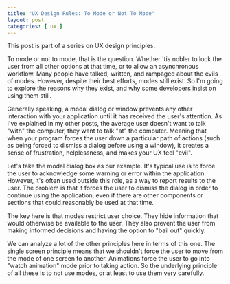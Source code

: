```yaml
---
title: "UX Design Rules: To Mode or Not To Mode"
layout: post
categories: [ ux ]
---
```

This post is part of a series on UX design principles.

To mode or not to mode, that is the question. Whether 'tis nobler to lock the user from all other options at that time, or to allow an asynchronous workflow. Many people have talked, written, and rampaged about the evils of modes. However, despite their best efforts, modes still exist. So I'm going to explore the reasons why they exist, and why some developers insist on using them still.

Generally speaking, a modal dialog or window prevents any other interaction with your application until it has received the user's attention. As I've explained in my other posts, the average user doesn't want to talk "with" the computer, they want to talk "at" the computer. Meaning that when your program forces the user down a particular path of actions (such as being forced to dismiss a dialog before using a window), it creates a sense of frustration, helplessness, and makes your UX feel "evil".

Let's take the modal dialog box as our example. It's typical use is to force the user to acknowledge some warning or error within the application. However, it's often used outside this role, as a way to report results to the user. The problem is that it forces the user to dismiss the dialog in order to continue using the application, even if there are other components or sections that could reasonably be used at that time.

The key here is that modes restrict user choice. They hide information that would otherwise be available to the user. They also prevent the user from making informed decisions and having the option to "bail out" quickly.

We can analyze a lot of the other principles here in terms of this one. The single screen principle means that we shouldn't force the user to move from the mode of one screen to another. Animations force the user to go into "watch animation" mode prior to taking action. So the underlying principle of all these is to not use modes, or at least to use them very carefully.
